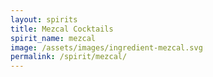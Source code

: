 ```yaml
---
layout: spirits
title: Mezcal Cocktails
spirit_name: mezcal
image: /assets/images/ingredient-mezcal.svg
permalink: /spirit/mezcal/
---
```

